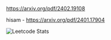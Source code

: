 


https://arxiv.org/pdf/2402.19108

hisam - https://arxiv.org/pdf/2401.17904


![Leetcode Stats](https://leetcard.jacoblin.cool/w25536?theme=light)
